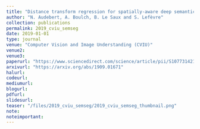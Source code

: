 ```yaml
---
title: "Distance transform regression for spatially-aware deep semantic segmentation"
author: "N. Audebert, A. Boulch, B. Le Saux and S. Lefèvre"
collection: publications
permalink: 2019_cviu_semseg
date: 2019-01-01
type: journal
venue: "Computer Vision and Image Understanding (CVIU)"
venue2: 
venue3:
paperurl: "https://www.sciencedirect.com/science/article/pii/S1077314219301201"
arxivurl: "https://arxiv.org/abs/1909.01671"
halurl: 
codeurl: 
mediumurl: 
blogurl: 
pdfurl: 
slidesurl: 
teaser: "/files/2019_cviu_semseg/2019_cviu_semseg_thumbnail.png"
note:
noteimportant: 
---
```


